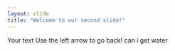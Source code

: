 ```yaml
---
layout: slide
title: "Welcome to our second slide!"
---
```

Your text
Use the left arrow to go back!
can i get water
